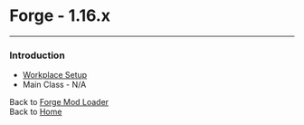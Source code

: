 # Forge - 1.16.x
---

### Introduction
- [Workplace Setup](./introduction/setup)
- Main Class - N/A

Back to [Forge Mod Loader](../)  
Back to [Home](../../)